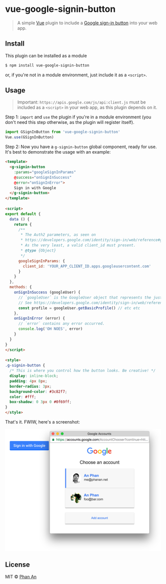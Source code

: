 # vue-google-signin-button

> A simple [Vue](https://vuejs.org) plugin to include a [Google sign-in button](https://developers.google.com/identity/sign-in/web/sign-in) into your web app.

## Install

This plugin can be installed as a module

``` bash
$ npm install vue-google-signin-button
```

or, if you're not in a module environment, just include it as a `<script>`.

## Usage

> Important: `https://apis.google.com/js/api:client.js` must be included as a `<script>` in your web app, as this plugin depends on it.

Step 1: `import` and `use` the plugin if you're in a module environment (you don't need this step otherwise, as the plugin will register itself).

``` js
import GSignInButton from 'vue-google-signin-button'
Vue.use(GSignInButton)
```

Step 2: Now you have a `g-signin-button` global component, ready for use. It's best to demonstrate the usage with an example:

``` html
<template>
  <g-signin-button
    :params="googleSignInParams"
    @success="onSignInSuccess"
    @error="onSignInError">
    Sign in with Google
  </g-signin-button>
</template>

<script>
export default {
  data () {
    return {
      /**
       * The Auth2 parameters, as seen on
       * https://developers.google.com/identity/sign-in/web/reference#gapiauth2initparams.
       * As the very least, a valid client_id must present.
       * @type {Object}
       */
      googleSignInParams: {
        client_id: 'YOUR_APP_CLIENT_ID.apps.googleusercontent.com'
      }
    }
  },
  methods: {
    onSignInSuccess (googleUser) {
      // `googleUser` is the GoogleUser object that represents the just-signed-in user.
      // See https://developers.google.com/identity/sign-in/web/reference#users
      const profile = googleUser.getBasicProfile() // etc etc
    },
    onSignInError (error) {
      // `error` contains any error occurred.
      console.log('OH NOES', error)
    }
  }
}
</script>

<style>
.g-signin-button {
  /* This is where you control how the button looks. Be creative! */
  display: inline-block;
  padding: 4px 8px;
  border-radius: 3px;
  background-color: #3c82f7;
  color: #fff;
  box-shadow: 0 3px 0 #0f69ff;
}
</style>
```

That's it. FWIW, here's a screenshot:

<img src="screenshot.png" width="677" alt="Screenshot">

## License

MIT © [Phan An](http://phanan.net)
